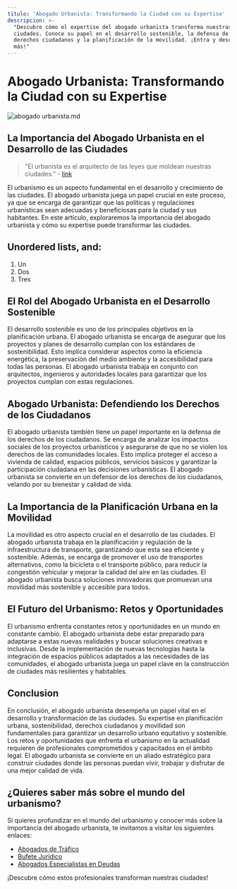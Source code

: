 ```yaml
---
titulo: 'Abogado Urbanista: Transformando la Ciudad con su Expertise'
descripcion: >-
  "Descubre cómo el expertise del abogado urbanista transforma nuestras
  ciudades. Conoce su papel en el desarrollo sostenible, la defensa de los
  derechos ciudadanos y la planificación de la movilidad. ¡Entra y descubre
  más!"
---
```


# Abogado Urbanista: Transformando la Ciudad con su Expertise

 ![abogado urbanista.md](./img/abogado-urbanista-1.webp)

## La Importancia del Abogado Urbanista en el Desarrollo de las Ciudades

> "El urbanista es el arquitecto de las leyes que moldean nuestras ciudades." - [link](https://www.example.com)

El urbanismo es un aspecto fundamental en el desarrollo y crecimiento de las ciudades. El abogado urbanista juega un papel crucial en este proceso, ya que se encarga de garantizar que las políticas y regulaciones urbanísticas sean adecuadas y beneficiosas para la ciudad y sus habitantes. En este artículo, exploraremos la importancia del abogado urbanista y cómo su expertise puede transformar las ciudades.

## Unordered lists, and:

1. Un
2. Dos
3. Tres

## El Rol del Abogado Urbanista en el Desarrollo Sostenible

El desarrollo sostenible es uno de los principales objetivos en la planificación urbana. El abogado urbanista se encarga de asegurar que los proyectos y planes de desarrollo cumplan con los estándares de sostenibilidad. Esto implica considerar aspectos como la eficiencia energética, la preservación del medio ambiente y la accesibilidad para todas las personas. El abogado urbanista trabaja en conjunto con arquitectos, ingenieros y autoridades locales para garantizar que los proyectos cumplan con estas regulaciones.

## Abogado Urbanista: Defendiendo los Derechos de los Ciudadanos

El abogado urbanista también tiene un papel importante en la defensa de los derechos de los ciudadanos. Se encarga de analizar los impactos sociales de los proyectos urbanísticos y asegurarse de que no se violen los derechos de las comunidades locales. Esto implica proteger el acceso a vivienda de calidad, espacios públicos, servicios básicos y garantizar la participación ciudadana en las decisiones urbanísticas. El abogado urbanista se convierte en un defensor de los derechos de los ciudadanos, velando por su bienestar y calidad de vida.

## La Importancia de la Planificación Urbana en la Movilidad

La movilidad es otro aspecto crucial en el desarrollo de las ciudades. El abogado urbanista trabaja en la planificación y regulación de la infraestructura de transporte, garantizando que esta sea eficiente y sostenible. Además, se encarga de promover el uso de transportes alternativos, como la bicicleta o el transporte público, para reducir la congestión vehicular y mejorar la calidad del aire en las ciudades. El abogado urbanista busca soluciones innovadoras que promuevan una movilidad más sostenible y accesible para todos.

## El Futuro del Urbanismo: Retos y Oportunidades

El urbanismo enfrenta constantes retos y oportunidades en un mundo en constante cambio. El abogado urbanista debe estar preparado para adaptarse a estas nuevas realidades y buscar soluciones creativas e inclusivas. Desde la implementación de nuevas tecnologías hasta la integración de espacios públicos adaptados a las necesidades de las comunidades, el abogado urbanista juega un papel clave en la construcción de ciudades más resilientes y habitables.

## Conclusion

En conclusión, el abogado urbanista desempeña un papel vital en el desarrollo y transformación de las ciudades. Su expertise en planificación urbana, sostenibilidad, derechos ciudadanos y movilidad son fundamentales para garantizar un desarrollo urbano equitativo y sostenible. Los retos y oportunidades que enfrenta el urbanismo en la actualidad requieren de profesionales comprometidos y capacitados en el ámbito legal. El abogado urbanista se convierte en un aliado estratégico para construir ciudades donde las personas puedan vivir, trabajar y disfrutar de una mejor calidad de vida.

## ¿Quieres saber más sobre el mundo del urbanismo?

Si quieres profundizar en el mundo del urbanismo y conocer más sobre la importancia del abogado urbanista, te invitamos a visitar los siguientes enlaces:

- [Abogados de Tráfico](abogados-de-trafico)
- [Bufete Jurídico](bufete-juridico)
- [Abogados Especialistas en Deudas](abogados-especialistas-en-deudas)

¡Descubre cómo estos profesionales transforman nuestras ciudades!
